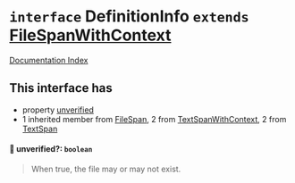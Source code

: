# `interface` DefinitionInfo `extends` [FileSpanWithContext](../interface.FileSpanWithContext/README.md)

[Documentation Index](../README.md)

## This interface has

- property [unverified](#-unverified-boolean)
- 1 inherited member from [FileSpan](../interface.FileSpan/README.md), 2 from [TextSpanWithContext](../interface.TextSpanWithContext/README.md), 2 from [TextSpan](../interface.TextSpan.2/README.md)


#### 📄 unverified?: `boolean`

> When true, the file may or may not exist.



